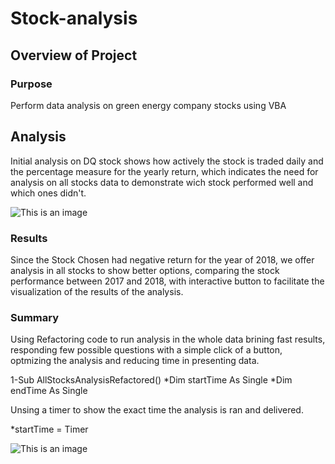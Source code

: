 # Stock-analysis
## Overview of Project
### Purpose
Perform data analysis on green energy company stocks using VBA
## Analysis 
Initial analysis on DQ stock shows how actively the stock is traded daily and the percentage measure for the yearly return, which indicates the need for analysis on all stocks data to demonstrate wich stock performed well and which ones didn't.



![This is an image](https://github.com/Fbullman/Stock-analysis/blob/main/DQ%20negative%20Return%20(2).png)


### Results
Since the Stock Chosen had negative return for the year of 2018, we offer analysis in all stocks to show better options, comparing the stock performance between 2017 and 2018, with interactive button to facilitate the visualization of the results of the analysis.

### Summary
Using Refactoring code to run analysis in the whole data brining fast results, responding few possible questions with a simple click of a button, optmizing the analysis and reducing time in presenting data.

1-Sub AllStocksAnalysisRefactored()
 *Dim startTime As Single
   *Dim endTime  As Single

Unsing a timer to show the exact time the analysis is ran and delivered.

*startTime = Timer

![This is an image](https://github.com/Fbullman/Stock-analysis/blob/main/Resources/VBA_Challenge_2017.png)









